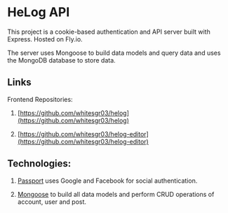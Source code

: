 # HeLog API

This project is a cookie-based authentication and API server built with Express. Hosted on Fly.io.

The server uses Mongoose to build data models and query data and uses the MongoDB database to store data.

## Links

Frontend Repositories:

1. [https://github.com/whitesgr03/helog](https://github.com/whitesgr03/helog)

2. [https://github.com/whitesgr03/helog-editor](https://github.com/whitesgr03/helog-editor)

## Technologies:

1. [Passport](https://www.passportjs.org/) uses Google and Facebook for social authentication.

2. [Mongoose](https://mongoosejs.com/) to build all data models and perform CRUD operations of account, user and post.
